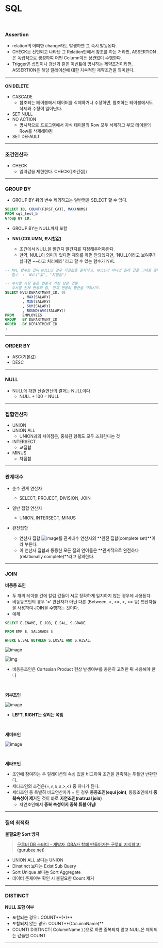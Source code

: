 # SQL

<br>

### Assertion

* relation의 어떠한 change라도 발생하면 그 즉시 발동된다.
* CHECK는 선언되고 나타난 그 Relation안에서 참조를 하는 거라면, ASSERTION은 독립적으로 생성하여 어떤 Column이든 상관없이 수행한다.
* Trigger은 삽입이나 갱신과 같은 이벤트에 명시하는 제약조건이라면, ASSERTION은 해당 릴레이션에 대한 지속적인 제약조건을 의미한다.

---

#### ON DELETE

* CASCADE
  * 참조되는 테이블에서 데이터를 삭제하거나 수정하면,  참조하는 테이블에서도 삭제와 수정이 일어난다.
* SET NULL
* NO ACTION
  * 명시적으로 프로그램에서 자식 테이블의 Row 모두 삭제하고 부모 테이블의 Row를 삭제해야됨
* SET DEFAULT

---

### 조건연산자

* CHECK
  * 입력값을 제한한다. CHECK([조건절])

---

### GROUP BY

* GROUP BY 뒤의 변수 제외하고는 일반행을 SELECT 할 수 없다.

```sql
SELECT ID, COUNT(FIRST_CAT), MAX(NUMS)
FROM sql_test_b
Group BY ID;
```

* GROUP BY는 NULL까지 포함

* **NVL(COLUMN, 표시할값)** 
  * 조건에서 NULL을 뺄건지 말건지를 지정해주어야한다.
  * 만약, NULL이 의미가 있다면 제외를 하면 안되겠지만, 'NULL이라고 보여주기 싫다면 ~~라고 처리해라' 라고 할 수 있는 함수가 NVL

```sql
-- NVL 함수는 값이 NULL인 경우 지정값을 출력하고, NULL이 아니면 원래 값을 그대로 출력한다.
-- 함수  :  NVL("값", "지정값")

-- 부서별 가장 높은 연봉과 가장 낮은 연봉
-- 부서별 전체 연봉의 합, 전체 연봉의 평균을 구하시오.
SELECT NVL(DEPARTMENT_ID, 0)
        , MAX(SALARY)
        , MIN(SALARY)
        , SUM(SALARY)
        , ROUND(AVG(SALARY))
FROM    EMPLOYEES
GROUP   BY DEPARTMENT_ID
ORDER   BY DEPARTMENT_ID
;
```



---

### ORDER BY

* ASC(기본값)
* DESC

---

### NULL

* NULL에 대한 산술연산의 결과는 NULL이다
  * NULL + 100 = NULL

---

### 집합연산자

* UNION
* UNION ALL
  * UNION과의 차이점은, 중복된 항목도 모두 조회한다는 것
* INTERSECT
  * 교집합
* MINUS
  * 차집합

---

### 관계대수

* 순수 관계 연산자
  * SELECT, PROJECT, DIVISION, JOIN
* 일반 집합 연산자
  * UNION, INTERSECT, MINUS

* 완전집합
  * 연산자 집합 ![image](https://user-images.githubusercontent.com/75229881/164007076-5d958e9a-561a-4f1d-a100-2514a4296c33.png)를 관계대수 연산자의 **완전 집합(complete set)**이라 부른다.
  * 이 연산자 집합과 동등한 모든 질의 언어들은 **관계적으로 완전하다(relationally complete)**라고 정의한다.



---

### JOIN

**비동등 조인**

* 두 개의 테이블 간에 칼럼 값들이 서로 정확하게 일치하지 않는 경우에 사용된다. 
* 비동등조인의 경우 '=' 연산자가 아닌 다른 (Between, >, >=, <, <= 등) 연산자들을 사용하여 JOIN을 수행하는 것이다.
* 예제

```sql
SELECT E.ENAME, E.JOB, E.SAL, S.GRADE

FROM EMP E, SALGRADE S

WHERE E.SAL BETWEEN S.LOSAL AND S.HISAL;
```

![image](https://user-images.githubusercontent.com/75229881/164010895-ea8a865c-c14e-4028-9155-220a474024a3.png)

![img](https://t1.daumcdn.net/cfile/tistory/2253A64B57B5920D28)

* 비동등조인은 Cartesian Product 현상 발생여부를 충분히 고려한 뒤 사용해야 한다

<Br>

**외부조인**

![image](https://user-images.githubusercontent.com/75229881/164446402-ab175d53-c1cb-4e5d-9d68-9f8b5ca937f8.png)

* **LEFT, RIGHT는 살리는 쪽임**

<br>

**세미조인**

![image](https://user-images.githubusercontent.com/75229881/164446471-9411b289-9349-41e6-a478-cb73b6716ef0.png)

<br>

**세타조인**

* 조인에 참여하는 두 릴레이션의 속성 값을 비교하여 조건을 만족하는 투플만 반환한다.
* 세타조인의 조건은{=,≠,≥,≤,>,<} 중 하나가 된다.
* 세타조인 중 특별히 비교연산자가 = 인 경우 **동등조인(equi join)**, 동등조인에서 **중복속성이 제거**된 것이 바로 **자연조인(natrual join)**
  * 자연조인에서 **중복 속성이지 중복 튜블 아님!**


---

### 질의 최적화

**불필요한 Sort 방지**

>  [구루비 DB 스터디 - 개발자, DBA가 함께 만들어가는 구루비 지식창고! (gurubee.net)](http://wiki.gurubee.net/pages/viewpage.action?pageId=26742238)

* UNION ALL 보다는 UNION
* Dinstinct 보다는 Exist Sub Query
* Sort Unique 보다는 Sort Aggregate
* 데이터 존재여부 확인 시 불필요한 Count 제거

---

### DISTINCT

**NULL 포함 여부**

* 포함되는 경우 : COUNT**(\*)**
* 포함되지 않는 경우: COUNT**(ColumnName)**
* COUNT( DISTINCT( ColumnName ) )으로 하면 중복되지 않고 NULL은 제외되는 값들만 COUNT

---

